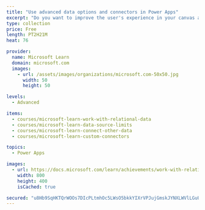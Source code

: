 ```yaml
---
title: "Use advanced data options and connectors in Power Apps"
excerpt: "Do you want to improve the user's experience in your canvas app? Do you want to use custom connectors to connect to data? This learning path will help you do both things. It will also focus on working with data source limits."
type: collection
price: Free
length: PT2H21M
heat: 76

provider:
  name: Microsoft Learn
  domain: microsoft.com
  images:
    - url: /assets/images/organizations/microsoft.com-50x50.jpg
      width: 50
      height: 50

levels:
  - Advanced

items:
  - courses/microsoft-learn-work-with-relational-data
  - courses/microsoft-learn-data-source-limits
  - courses/microsoft-learn-connect-other-data
  - courses/microsoft-learn-custom-connectors

topics:
  - Power Apps

images:
  - url: https://docs.microsoft.com/learn/achievements/work-with-relational-data-social.png
    width: 800
    height: 400
    isCached: true

secured: "u8Hb9SqHKTQrWOOs7DIcPLtmhOc5LWsO5bkkYIXrVPJujGmskJYNXLWVlLGuUS8jH2cDKXDkqg5OkFkBW1rI4ORXq2G0MCnaDQO/BQYiR4tp+45U5+3akRbtHxryWapjjwC5i33UDDqpKF2kBGFeH8FOI/kokTYR9mhJaNkHUxMhFuNMCExIEW7QnXEJyCakmyMiuxmTCeIDvrB5YlRZTCK2eIy5gCo5pRZTpki1jAE9Pqshm+VAffuSO+BGtmxH5MMJlbUQdNq+BbO78T+U0ndJESQ/5XIa8+yJPUvdA7JrN2NPWWX9JWXbAF4T3Uoa5TkPZvoafdWExi7bYoLwsQZFLiwmlOPhoFrfrS/cFNY=;0UUqHBq3PstV4YRythtymA=="
---
```


